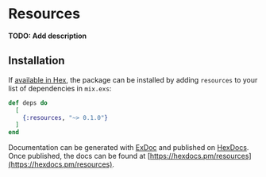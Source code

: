 # Resources

**TODO: Add description**

## Installation

If [available in Hex](https://hex.pm/docs/publish), the package can be installed
by adding `resources` to your list of dependencies in `mix.exs`:

```elixir
def deps do
  [
    {:resources, "~> 0.1.0"}
  ]
end
```

Documentation can be generated with [ExDoc](https://github.com/elixir-lang/ex_doc)
and published on [HexDocs](https://hexdocs.pm). Once published, the docs can
be found at [https://hexdocs.pm/resources](https://hexdocs.pm/resources).

